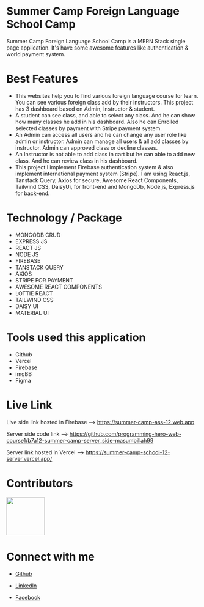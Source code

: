 # Summer Camp Foreign Language School Camp

Summer Camp Foreign Language School Camp is a MERN Stack single page application. It's have some awesome features like authentication & world payment system.

# Best Features

- This websites help you to find various foreign language course for learn. You can see various foreign class add by their instructors. This project has 3 dashboard based on Admin, Instructor & student.
- A student can see class, and able to select any class. And he can show how many classes he add in his dashboard. Also he can Enrolled selected classes by payment with Stripe payment system.
- An Admin can access all users and he can change any user role like admin or instructor. Admin can manage all users & all add classes by instructor. Admin can approved class or decline classes.
- An Instructor is not able to add class in cart but he can able to add new class. And he can review class in his dashboard.
- This project I implement Firebase authentication system & also implement international payment system (Stripe). I am using React.js, Tanstack Query, Axios for secure, Awesome React Components, Tailwind CSS, DaisyUi, for front-end and MongoDb, Node.js, Express.js for back-end.

# Technology / Package

- MONGODB CRUD
- EXPRESS JS
- REACT JS
- NODE JS
- FIREBASE
- TANSTACK QUERY
- AXIOS
- STRIPE FOR PAYMENT
- AWESOME REACT COMPONENTS
- LOTTIE REACT
- TAILWIND CSS
- DAISY UI
- MATERIAL UI

# Tools used this application

- Github
- Vercel
- Firebase
- imgBB
- Figma

# Live Link

Live side link hosted in Firebase --> https://summer-camp-ass-12.web.app

Server side code link --> https://github.com/programming-hero-web-course1/b7a12-summer-camp-server_side-masumbillah99

Server link hosted in Vercel --> https://summer-camp-school-12-server.vercel.app/

# Contributors

<img src="https://i.ibb.co/vCNpxDB/person-2.png" width="100">

# Connect with me

- [Github](https://github.com/masumbillah99)

- [LinkedIn](https://www.linkedin.com/in/masumbillah99/)

- [Facebook](https://www.facebook.com/profile.php?id=100036766350727)
